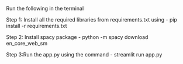Run the following in the terminal

Step 1: Install all the required libraries from requirements.txt using - 
pip install -r requirements.txt

Step 2: Install spacy package - 
python -m spacy download en_core_web_sm

Step 3:Run the app.py using the command - 
streamlit run app.py

